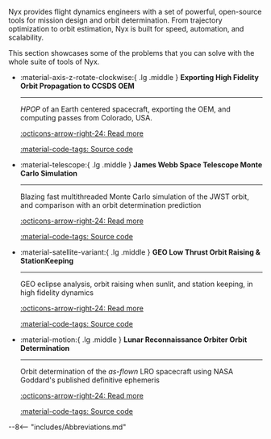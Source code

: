 Nyx provides flight dynamics engineers with a set of powerful, open-source tools for mission design and orbit determination. From trajectory optimization to orbit estimation, Nyx is built for speed, automation, and scalability.

This section showcases some of the problems that you can solve with the whole suite of tools of Nyx.

<div class="grid cards" markdown>

-   :material-axis-z-rotate-clockwise:{ .lg .middle } __Exporting High Fidelity Orbit Propagation to CCSDS OEM__

    ---

    _HPOP_ of an Earth centered spacecraft, exporting the OEM, and computing passes from Colorado, USA.

    [:octicons-arrow-right-24: Read more](./01_orbit_prop/index.md)
    
    [:material-code-tags: Source code](https://github.com/nyx-space/nyx/tree/master/examples/01_orbit_prop)

-   :material-telescope:{ .lg .middle } __James Webb Space Telescope Monte Carlo Simulation__

    ---

    Blazing fast multithreaded Monte Carlo simulation of the JWST orbit, and comparison with an orbit determination prediction

    [:octicons-arrow-right-24: Read more](./02_jwst_covar_monte_carlo/index.md)
    
    [:material-code-tags: Source code](https://github.com/nyx-space/nyx/tree/master/examples/02_jwst_covar_monte_carlo)

-   :material-satellite-variant:{ .lg .middle } __GEO Low Thrust Orbit Raising & StationKeeping__

    ---

    GEO eclipse analysis, orbit raising when sunlit, and station keeping, in high fidelity dynamics

    [:octicons-arrow-right-24: Read more](./03_geo_analysis/index.md)
    
    [:material-code-tags: Source code](https://github.com/nyx-space/nyx/tree/master/examples/03_geo_analysis)

-   :material-motion:{ .lg .middle } __Lunar Reconnaissance Orbiter Orbit Determination__

    ---

    Orbit determination of the _as-flown_ LRO spacecraft using NASA Goddard's published definitive ephemeris

    [:octicons-arrow-right-24: Read more](./04_lro_od/index.md)
    
    [:material-code-tags: Source code](https://github.com/nyx-space/nyx/tree/master/examples/04_lro_od)

</div>

--8<-- "includes/Abbreviations.md"